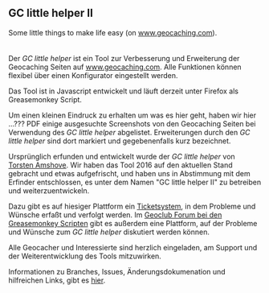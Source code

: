 ## GC little helper II
Some little things to make life easy (on www.geocaching.com).  
<br>
<br>
Der *GC little helper* ist ein Tool zur Verbesserung und Erweiterung der Geocaching Seiten auf www.geocaching.com. Alle Funktionen können flexibel über einen Konfigurator eingestellt werden.

Das Tool ist in Javascript entwickelt und läuft derzeit unter Firefox als Greasemonkey Script.

Um einen kleinen Eindruck zu erhalten um was es hier geht, haben wir hier ...??? PDF einige ausgesuchte Screenshots von den Geocaching Seiten bei Verwendung des *GC little helper* abgelistet. Erweiterungen durch den *GC little helper* sind dort markiert und gegebenenfalls kurz bezeichnet. 
 
Ursprünglich erfunden und entwickelt wurde der *GC little helper* von [Torsten Amshove](https://www.amshove.net/blog/webinterfaces/gc-little-helper/). Wir haben das Tool 2016 auf den aktuellen Stand gebracht und etwas aufgefrischt, und haben uns in Abstimmung mit dem Erfinder entschlossen, es unter dem Namen "GC little helper II" zu betreiben und weiterzuentwickeln. 

Dazu gibt es auf hiesiger Plattform ein [Ticketsystem](https://github.com/2Abendsegler/GClh/issues), in dem Probleme und Wünsche erfaßt und verfolgt werden. Im [Geoclub Forum bei den Greasemonkey Scripten](http://geoclub.de/forum/viewforum.php?f=117) gibt es außerdem eine Plattform, auf der Probleme und Wünsche zum *GC little helper* diskutiert werden können.

Alle Geocacher und Interessierte sind herzlich eingeladen, am Support und der Weiterentwicklung des Tools mitzuwirken.  

Informationen zu Branches, Issues, Änderungsdokumenation und hilfreichen Links, gibt es [hier](https://github.com/2Abendsegler/GClh/blob/master/docu/definitions.md).  
<br>
